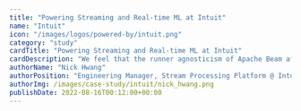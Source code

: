 ```yaml
---
title: "Powering Streaming and Real-time ML at Intuit"
name: "Intuit"
icon: "/images/logos/powered-by/intuit.png"
category: "study"
cardTitle: "Powering Streaming and Real-time ML at Intuit"
cardDescription: "We feel that the runner agnosticism of Apache Beam affords flexibility and future-proofs our Stream Processing Platform as new runtimes are developed. Apache Beam enabled the democratization of stream processing at Intuit and the migration of many batch jobs to streaming applications."
authorName: "Nick Hwang"
authorPosition: "Engineering Manager, Stream Processing Platform @ Intuit"
authorImg: /images/case-study/intuit/nick_hwang.png
publishDate: 2022-08-16T00:12:00+00:00
---
```

<!--
Licensed under the Apache License, Version 2.0 (the "License");
you may not use this file except in compliance with the License.
You may obtain a copy of the License at

http://www.apache.org/licenses/LICENSE-2.0

Unless required by applicable law or agreed to in writing, software
distributed under the License is distributed on an "AS IS" BASIS,
WITHOUT WARRANTIES OR CONDITIONS OF ANY KIND, either express or implied.
See the License for the specific language governing permissions and
limitations under the License.
-->